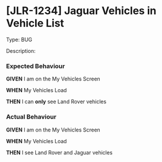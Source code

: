 # [JLR-1234] Jaguar Vehicles in Vehicle List

Type: BUG

Description:

### Expected Behaviour

**GIVEN** I am on the My Vehicles Screen

**WHEN** My Vehicles Load

**THEN** I can **only** see Land Rover vehicles

### Actual Behaviour

**GIVEN** I am on the My Vehicles Screen

**WHEN** My Vehicles Load

**THEN** I see Land Rover and Jaguar vehicles
